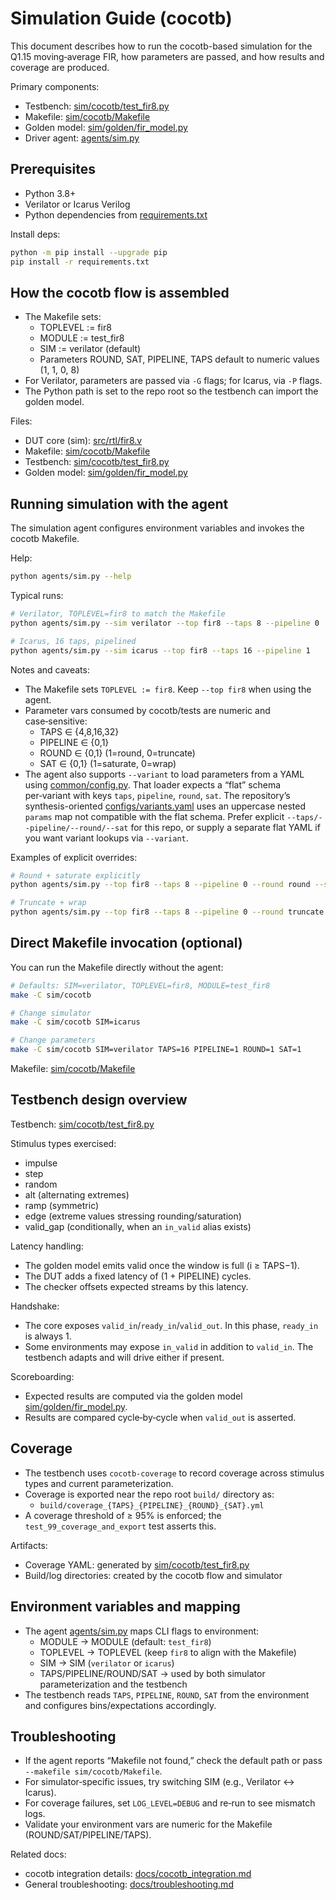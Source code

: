 # Simulation Guide (cocotb)

This document describes how to run the cocotb-based simulation for the Q1.15 moving‑average FIR, how parameters are passed, and how results and coverage are produced.

Primary components:
- Testbench: [sim/cocotb/test_fir8.py](sim/cocotb/test_fir8.py)
- Makefile: [sim/cocotb/Makefile](sim/cocotb/Makefile)
- Golden model: [sim/golden/fir_model.py](sim/golden/fir_model.py)
- Driver agent: [agents/sim.py](agents/sim.py)

## Prerequisites

- Python 3.8+
- Verilator or Icarus Verilog
- Python dependencies from [requirements.txt](requirements.txt)

Install deps:
```bash
python -m pip install --upgrade pip
pip install -r requirements.txt
```

## How the cocotb flow is assembled

- The Makefile sets:
  - TOPLEVEL := fir8
  - MODULE := test_fir8
  - SIM := verilator (default)
  - Parameters ROUND, SAT, PIPELINE, TAPS default to numeric values (1, 1, 0, 8)
- For Verilator, parameters are passed via `-G` flags; for Icarus, via `-P` flags.
- The Python path is set to the repo root so the testbench can import the golden model.

Files:
- DUT core (sim): [src/rtl/fir8.v](src/rtl/fir8.v)
- Makefile: [sim/cocotb/Makefile](sim/cocotb/Makefile)
- Testbench: [sim/cocotb/test_fir8.py](sim/cocotb/test_fir8.py)
- Golden model: [sim/golden/fir_model.py](sim/golden/fir_model.py)

## Running simulation with the agent

The simulation agent configures environment variables and invokes the cocotb Makefile.

Help:
```bash
python agents/sim.py --help
```

Typical runs:
```bash
# Verilator, TOPLEVEL=fir8 to match the Makefile
python agents/sim.py --sim verilator --top fir8 --taps 8 --pipeline 0

# Icarus, 16 taps, pipelined
python agents/sim.py --sim icarus --top fir8 --taps 16 --pipeline 1
```

Notes and caveats:
- The Makefile sets `TOPLEVEL := fir8`. Keep `--top fir8` when using the agent.
- Parameter vars consumed by cocotb/tests are numeric and case‑sensitive:
  - TAPS ∈ {4,8,16,32}
  - PIPELINE ∈ {0,1}
  - ROUND ∈ {0,1} (1=round, 0=truncate)
  - SAT ∈ {0,1} (1=saturate, 0=wrap)
- The agent also supports `--variant` to load parameters from a YAML using [common/config.py](common/config.py). That loader expects a “flat” schema per‑variant with keys `taps`, `pipeline`, `round`, `sat`. The repository’s synthesis-oriented [configs/variants.yaml](configs/variants.yaml) uses an uppercase nested `params` map not compatible with the flat schema. Prefer explicit `--taps/--pipeline/--round/--sat` for this repo, or supply a separate flat YAML if you want variant lookups via `--variant`.

Examples of explicit overrides:
```bash
# Round + saturate explicitly
python agents/sim.py --top fir8 --taps 8 --pipeline 0 --round round --sat saturate

# Truncate + wrap
python agents/sim.py --top fir8 --taps 8 --pipeline 0 --round truncate --sat wrap
```

## Direct Makefile invocation (optional)

You can run the Makefile directly without the agent:
```bash
# Defaults: SIM=verilator, TOPLEVEL=fir8, MODULE=test_fir8
make -C sim/cocotb

# Change simulator
make -C sim/cocotb SIM=icarus

# Change parameters
make -C sim/cocotb SIM=verilator TAPS=16 PIPELINE=1 ROUND=1 SAT=1
```

Makefile: [sim/cocotb/Makefile](sim/cocotb/Makefile)

## Testbench design overview

Testbench: [sim/cocotb/test_fir8.py](sim/cocotb/test_fir8.py)

Stimulus types exercised:
- impulse
- step
- random
- alt (alternating extremes)
- ramp (symmetric)
- edge (extreme values stressing rounding/saturation)
- valid_gap (conditionally, when an `in_valid` alias exists)

Latency handling:
- The golden model emits valid once the window is full (i ≥ TAPS−1).
- The DUT adds a fixed latency of (1 + PIPELINE) cycles.
- The checker offsets expected streams by this latency.

Handshake:
- The core exposes `valid_in`/`ready_in`/`valid_out`. In this phase, `ready_in` is always 1.
- Some environments may expose `in_valid` in addition to `valid_in`. The testbench adapts and will drive either if present.

Scoreboarding:
- Expected results are computed via the golden model [sim/golden/fir_model.py](sim/golden/fir_model.py).
- Results are compared cycle‑by‑cycle when `valid_out` is asserted.

## Coverage

- The testbench uses `cocotb-coverage` to record coverage across stimulus types and current parameterization.
- Coverage is exported near the repo root `build/` directory as:
  - `build/coverage_{TAPS}_{PIPELINE}_{ROUND}_{SAT}.yml`
- A coverage threshold of ≥ 95% is enforced; the `test_99_coverage_and_export` test asserts this.

Artifacts:
- Coverage YAML: generated by [sim/cocotb/test_fir8.py](sim/cocotb/test_fir8.py)
- Build/log directories: created by the cocotb flow and simulator

## Environment variables and mapping

- The agent [agents/sim.py](agents/sim.py) maps CLI flags to environment:
  - MODULE → MODULE (default: `test_fir8`)
  - TOPLEVEL → TOPLEVEL (keep `fir8` to align with the Makefile)
  - SIM → SIM (`verilator` or `icarus`)
  - TAPS/PIPELINE/ROUND/SAT → used by both simulator parameterization and the testbench
- The testbench reads `TAPS`, `PIPELINE`, `ROUND`, `SAT` from the environment and configures bins/expectations accordingly.

## Troubleshooting

- If the agent reports “Makefile not found,” check the default path or pass `--makefile sim/cocotb/Makefile`.
- For simulator‑specific issues, try switching SIM (e.g., Verilator ↔ Icarus).
- For coverage failures, set `LOG_LEVEL=DEBUG` and re‑run to see mismatch logs.
- Validate your environment vars are numeric for the Makefile (ROUND/SAT/PIPELINE/TAPS).

Related docs:
- cocotb integration details: [docs/cocotb_integration.md](docs/cocotb_integration.md)
- General troubleshooting: [docs/troubleshooting.md](docs/troubleshooting.md)